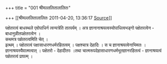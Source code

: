 +++
title = "001 श्रीमल्ललितालालितः"

+++
[[श्रीमल्ललितालालितः	2011-04-20, 13:36:17 [Source](https://groups.google.com/g/samskrita/c/mmA-xnJmN1M)]]



पक्षेतरत्वं बाधस्थले एवोपाधिर्न त्वन्यत्रेति तात्पर्यम् । अत्र ज्ञानानाश्रयत्वस्योपाधित्वभङ्गो पक्षेतरत्वेन - बाधानुन्नीतपक्षेतरत्वेन ।  
कथमत्र पक्षेतरत्वमिति चेत् ।  
इत्थम् । पक्षेतरत्वं पक्षासाधारणधर्मरहितत्वम् । पक्षश्चात्र देहादिः । स च ज्ञानाश्रयत्वेनाभिमतः । ज्ञानाश्रयस्यैवात्मत्वात् । पक्षेतरो - देहादीतरः ।तथा चात्मरूपदेहासाधारणधर्मभूतज्ञानरहितत्वं - ज्ञानाश्रयत्वं पक्षेतरत्वं प्रापत्म् ।  

